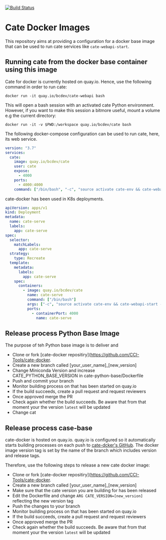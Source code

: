 [![Build Status](https://travis-ci.org/CCI-Tools/cate-docker.svg?branch=master)](https://travis-ci.org/CCI-Tools/cate-docker)

# Cate Docker Images

This repository aims at providing a configuration for a docker base image
that can be used to run cate services like `cate-webapi-start`.

## Running cate from the docker base container using this image

Cate for docker is currently hosted on quay.io. Hence, use the following
command in order to run cate:

```shell script
docker run -it quay.io/bcdev/cate-webapi bash
```

This will open a bash session with an activated cate Python environment. However,
if you want to make this session a bitmore useful, mount a volume e.g the current directory:

```shell script
docker run -it -v $PWD:/workspace quay.io/bcdev/cate bash
```

The following docker-compose configuration can be used to run cate, here, its web service.
 

```yaml
version: "3.7"
services:
  cate:
    image: quay.io/bcdev/cate
    user: cate
    expose:
      - 4000
    ports:
      - 4000:4000
    command: ["/bin/bash", "-c", "source activate cate-env && cate-webapi-start -v -p 4000 -a 0.0.0.0"] 
```

cate-docker has been used in K8s deployments. 

```yaml
apiVersion: apps/v1
kind: Deployment
metadata:
  name: cate-serve
  labels:
    app: cate-serve
spec:
  selector:
    matchLabels:
      app: cate-serve
  strategy:
    type: Recreate
  template:
    metadata:
      labels:
        app: cate-serve
    spec:
      containers:
        - image: quay.io/bcdev/cate
          name: cate-serve
          command: ["/bin/bash"]
          args: ["-c", "source activate cate-env && cate-webapi-start -v -p 4000 -a 0.0.0.0"]
          ports:
            - containerPort: 4000
              name: cate-serve
```


## Release process Python Base Image

The purpose of teh Python base image is to deliver and 

- Clone or fork [cate-docker repositiry](https://github.com/CCI-Tools/cate-docker.
- Create a new branch called [your_user_name]_[new_version]
- Change Miniconda Version and increase CATE_PYTHON_BASE_VERSION in cate-python-base/Dockerfile
- Push and commit your branch
- Monitor building process on that has been started on quay.io 
- If the build succeeds, create a pull request and request reviewers
- Once approved merge the PR
- Check again whether the build succeeds. Be aware that from that moment
  your the version `latest` will be updated
- Change cat

## Release process case-base

cate-docker is hosted on quay.io. quay.io is configured so it automatically starts building processes on each 
push to [cate-dcker's GitHub](https://github.com/CCI-Tools/cate-docker). The docker image version 
tag is set by the name of the branch which includes version and release tags. 

Therefore, use the following steps to release a new cate docker image:

- Clone or fork [cate-docker repositiry](https://github.com/CCI-Tools/cate-docker.
- Create a new branch called [your_user_name]_[new_version]
- Make sure that the cate version you are building for has been released
- Edit the Dockerfile and change `ARG CATE_VERSION=[new_version]` reflecting the new version tag
- Push the changes to your branch
- Monitor building process on that has been started on quay.io 
- If the build succeeds, create a pull request and request reviewers
- Once approved merge the PR
- Check again whether the build succeeds. Be aware that from that moment
  your the version `latest` will be updated


 
